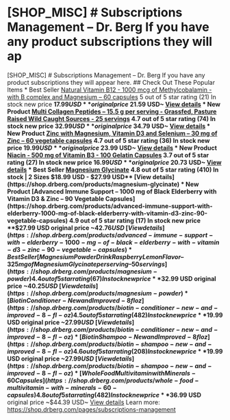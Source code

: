 # [SHOP_MISC] # Subscriptions Management – Dr. Berg If you have any product subscriptions they will ap

[SHOP_MISC] # Subscriptions Management – Dr. Berg If you have any product subscriptions they will appear here. ## Check Out These Popular Items * Best Seller [Natural Vitamin B12 - 1000 mcg of Methylcobalamin - with B complex and Magnesium – 60 capsules](https://shop.drberg.com/products/natural-vitamin-b12) 5 out of 5 star rating (21) In stock new price **$17.99 USD** original price ~$21.59 USD~ [View details](https://shop.drberg.com/products/natural-vitamin-b12) * New Product [Multi Collagen Peptides – 15.5 g per serving - Grassfed, Pasture Raised Wild Caught Sources - 25 servings](https://shop.drberg.com/products/multi-collagen-peptides-powder-unflavored) 4.7 out of 5 star rating (74) In stock new price **$32.99 USD** original price ~$34.79 USD~ [View details](https://shop.drberg.com/products/multi-collagen-peptides-powder-unflavored) * New Product [Zinc with Magnesium, Vitamin D3 and Selenium – 30 mg of Zinc – 60 vegetable capsules](https://shop.drberg.com/products/zinc-with-magnesium-vitamin-d3-and-selenium-60-vegetable-capsules) 4.7 out of 5 star rating (36) In stock new price **$19.99 USD** original price ~$23.99 USD~ [View details](https://shop.drberg.com/products/zinc-with-magnesium-vitamin-d3-and-selenium-60-vegetable-capsules) * New Product [Niacin - 500 mg of Vitamin B3 - 100 Gelatin Capsules](https://shop.drberg.com/products/niacin-500-mg-vitamin-b-100-gelatin-capsules) 3.7 out of 5 star rating (27) In stock new price **$16.99 USD** original price ~$20.73 USD~ [View details](https://shop.drberg.com/products/niacin-500-mg-vitamin-b-100-gelatin-capsules) * Best Seller [Magnesium Glycinate](https://shop.drberg.com/products/magnesium-glycinate) 4.8 out of 5 star rating (410) In stock | 2 Sizes **$18.99 USD - $27.99 USD** [View details](https://shop.drberg.com/products/magnesium-glycinate) * New Product [Advanced Immune Support – 1000 mg of Black Elderberry with Vitamin D3 & Zinc – 90 Vegetable Capsules](https://shop.drberg.com/products/advanced-immune-support-with-elderberry-1000-mg-of-black-elderberry-with-vitamin-d3-zinc-90-vegetable-capsules) 4.9 out of 5 star rating (17) In stock new price **$27.99 USD** original price ~$42.76 USD~ [View details](https://shop.drberg.com/products/advanced-immune-support-with-elderberry-1000-mg-of-black-elderberry-with-vitamin-d3-zinc-90-vegetable-capsules) * Best Seller [Magnesium Powder Drink Raspberry Lemon Flavor – 325 mg of Magnesium Glycinate per serving – 50 servings](https://shop.drberg.com/products/magnesium-powder) 4.4 out of 5 star rating (67) In stock new price **$32.99 USD** original price ~$40.25 USD~ [View details](https://shop.drberg.com/products/magnesium-powder) * [Biotin Conditioner - New and Improved - 8 fl oz](https://shop.drberg.com/products/biotin-conditioner-new-and-improved-8-fl-oz) 4.5 out of 5 star rating (482) In stock new price **$19.99 USD** original price ~$27.99 USD~ [View details](https://shop.drberg.com/products/biotin-conditioner-new-and-improved-8-fl-oz) * [Biotin Shampoo - New and Improved - 8 fl oz](https://shop.drberg.com/products/biotin-shampoo-new-and-improved-8-fl-oz) 4.6 out of 5 star rating (208) In stock new price **$19.99 USD** original price ~$27.99 USD~ [View details](https://shop.drberg.com/products/biotin-shampoo-new-and-improved-8-fl-oz) * [Whole Food Multivitamin with Minerals - 60 Capsules](https://shop.drberg.com/products/whole-food-multivitamin-with-minerals-60-capsules) 4.8 out of 5 star rating (482) In stock new price **$36.99 USD** original price ~$44.39 USD~ [View details](https://shop.drberg.com/products/whole-food-multivitamin-with-minerals-60-capsules)
Learn more: https://shop.drberg.com/pages/subscriptions-management
